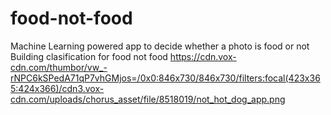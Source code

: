 # food-not-food
Machine Learning powered app to decide whether a photo is food or not
Building clasification for food not food
https://cdn.vox-cdn.com/thumbor/vw_-rNPC6kSPedA71qP7vhGMjos=/0x0:846x730/846x730/filters:focal(423x365:424x366)/cdn3.vox-cdn.com/uploads/chorus_asset/file/8518019/not_hot_dog_app.png
